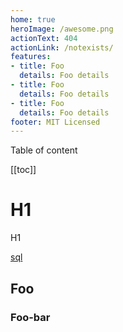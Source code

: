 ```yaml
---
home: true
heroImage: /awesome.png
actionText: 404
actionLink: /notexists/
features:
- title: Foo
  details: Foo details 
- title: Foo
  details: Foo details 
- title: Foo
  details: Foo details
footer: MIT Licensed
---
```


Table of content

[[toc]]

# H1

H1

[sql](sql.md)

## Foo

<table-1/>

### Foo-bar